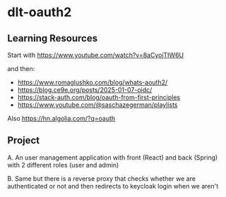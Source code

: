 # dlt-oauth2

## Learning Resources

Start with https://www.youtube.com/watch?v=8aCyojTIW6U

and then:

- https://www.romaglushko.com/blog/whats-aouth2/
- https://blog.ce9e.org/posts/2025-01-07-oidc/
- https://stack-auth.com/blog/oauth-from-first-principles
- https://www.youtube.com/@saschazegerman/playlists

Also https://hn.algolia.com/?q=oauth

## Project

A. An user management application with front (React) and back (Spring) with 2 different roles (user and admin)

B. Same but there is a reverse proxy that checks whether we are authenticated or not and then redirects to keycloak login when we aren't
